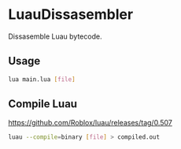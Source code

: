 # LuauDissasembler
Dissasemble Luau bytecode.

## Usage
```bash
lua main.lua [file]
```

## Compile Luau
https://github.com/Roblox/luau/releases/tag/0.507

```bash
luau --compile=binary [file] > compiled.out
```
